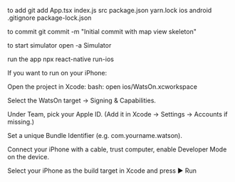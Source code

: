 to add
git add App.tsx index.js src package.json yarn.lock ios android .gitignore package-lock.json

to commit 
git commit -m "Initial commit with map view skeleton"





to start simulator
    open -a Simulator

run the app
    npx react-native run-ios




If you want to run on your iPhone:

Open the project in Xcode:
bash:
open ios/WatsOn.xcworkspace


Select the WatsOn target → Signing & Capabilities.

Under Team, pick your Apple ID.
(Add it in Xcode → Settings → Accounts if missing.)

Set a unique Bundle Identifier (e.g. com.yourname.watson).

Connect your iPhone with a cable, trust computer, enable Developer Mode on the device.

Select your iPhone as the build target in Xcode and press ▶ Run